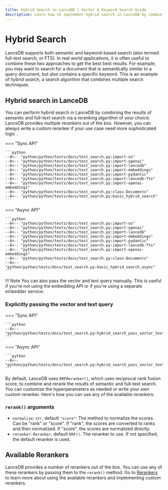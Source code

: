 ```yaml
---
title: Hybrid Search in LanceDB | Vector & Keyword Search Guide
description: Learn how to implement hybrid search in LanceDB by combining vector and keyword-based search. Includes examples for reranking, score normalization, and best practices for search optimization.
---
```


# Hybrid Search

LanceDB supports both semantic and keyword-based search (also termed full-text search, or FTS). In real world applications, it is often useful to combine these two approaches to get the best best results. For example, you may want to search for a document that is semantically similar to a query document, but also contains a specific keyword. This is an example of *hybrid search*, a search algorithm that combines multiple search techniques.

## Hybrid search in LanceDB
You can perform hybrid search in LanceDB by combining the results of semantic and full-text search via a reranking algorithm of your choice. LanceDB provides multiple rerankers out of the box. However, you can always write a custom reranker if your use case need more sophisticated logic .

=== "Sync API"

    ```python
    --8<-- "python/python/tests/docs/test_search.py:import-os"
    --8<-- "python/python/tests/docs/test_search.py:import-openai"
    --8<-- "python/python/tests/docs/test_search.py:import-lancedb"
    --8<-- "python/python/tests/docs/test_search.py:import-embeddings"
    --8<-- "python/python/tests/docs/test_search.py:import-pydantic"
    --8<-- "python/python/tests/docs/test_search.py:import-lancedb-fts"
    --8<-- "python/python/tests/docs/test_search.py:import-openai-embeddings"
    --8<-- "python/python/tests/docs/test_search.py:class-Documents"
    --8<-- "python/python/tests/docs/test_search.py:basic_hybrid_search"
    ```
=== "Async API"

    ```python
    --8<-- "python/python/tests/docs/test_search.py:import-os"
    --8<-- "python/python/tests/docs/test_search.py:import-openai"
    --8<-- "python/python/tests/docs/test_search.py:import-lancedb"
    --8<-- "python/python/tests/docs/test_search.py:import-embeddings"
    --8<-- "python/python/tests/docs/test_search.py:import-pydantic"
    --8<-- "python/python/tests/docs/test_search.py:import-lancedb-fts"
    --8<-- "python/python/tests/docs/test_search.py:import-openai-embeddings"
    --8<-- "python/python/tests/docs/test_search.py:class-Documents"
    --8<-- "python/python/tests/docs/test_search.py:basic_hybrid_search_async"
    ```

!!! Note
    You can also pass the vector and text query manually. This is useful if you're not using the embedding API or if you're using a separate embedder service.
### Explicitly passing the vector and text query
=== "Sync API"

    ```python
    --8<-- "python/python/tests/docs/test_search.py:hybrid_search_pass_vector_text"
    ```
=== "Async API"

    ```python
    --8<-- "python/python/tests/docs/test_search.py:hybrid_search_pass_vector_text_async"
    ```

By default, LanceDB uses `RRFReranker()`, which uses reciprocal rank fusion score, to combine and rerank the results of semantic and full-text search. You can customize the hyperparameters as needed or write your own custom reranker. Here's how you can use any of the available rerankers:


### `rerank()` arguments
* `normalize`: `str`, default `"score"`:
    The method to normalize the scores. Can be "rank" or "score". If "rank", the scores are converted to ranks and then normalized. If "score", the scores are normalized directly.
* `reranker`: `Reranker`, default `RRF()`.
    The reranker to use. If not specified, the default reranker is used.


## Available Rerankers
LanceDB provides a number of rerankers out of the box. You can use any of these rerankers by passing them to the `rerank()` method. 
Go to [Rerankers](../reranking/index.md) to learn more about using the available rerankers and implementing custom rerankers.


